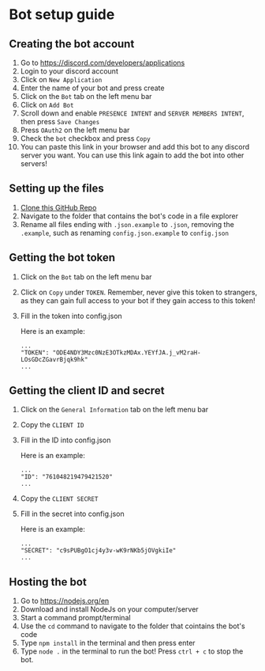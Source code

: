 # Bot setup guide
## Creating the bot account

1. Go to https://discord.com/developers/applications
2. Login to your discord account
3. Click on `New Application`
4. Enter the name of your bot and press create
5. Click on the `Bot` tab on the left menu bar
6. Click on `Add Bot`
7. Scroll down and enable `PRESENCE INTENT` and `SERVER MEMBERS INTENT`, then press `Save Changes`
8. Press `OAuth2` on the left menu bar
9. Check the `bot` checkbox and press `Copy`
10. You can paste this link in your browser and add this bot to any discord server you want. You can use this link again to add the bot into other servers!

## Setting up the files

1. [Clone this GitHub Repo](https://eden-resources.github.io/how-to-git-clone/)
2. Navigate to the folder that contains the bot's code in a file explorer
3. Rename all files ending with `.json.example` to `.json`, removing the `.example`, such as renaming `config.json.example` to `config.json`

## Getting the bot token

1. Click on the `Bot` tab on the left menu bar
2. Click on `Copy` under `TOKEN`. Remember, never give this token to strangers, as they can gain full access to your bot if they gain access to this token!
3. Fill in the token into config.json

   Here is an example:
   ```
   ...
   "TOKEN": "ODE4NDY3Mzc0NzE3OTkzMDAx.YEYfJA.j_vM2raH-LOsGDcZGavrBjqk9hk"
   ...
   ```

## Getting the client ID and secret

1. Click on the `General Information` tab on the left menu bar
2. Copy the `CLIENT ID`
3. Fill in the ID into config.json

   Here is an example:
   ```
   ...
   "ID": "761048219479421520"
   ...
   ```
4. Copy the `CLIENT SECRET`
5. Fill in the secret into config.json

   Here is an example:
   ```
   ...
   "SECRET": "c9sPUBgO1cj4y3v-wK9rNKb5jOVgkiIe"
   ...
   ```

## Hosting the bot

1. Go to https://nodejs.org/en
2. Download and install NodeJs on your computer/server
3. Start a command prompt/terminal
4. Use the `cd` command to navigate to the folder that cointains the bot's code
5. Type `npm install` in the terminal and then press enter
6. Type `node .` in the terminal to run the bot! Press `ctrl + c` to stop the bot.
